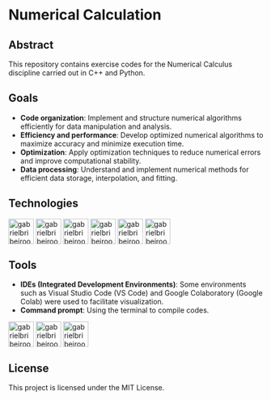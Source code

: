 # Numerical Calculation

## Abstract
This repository contains exercise codes for the Numerical Calculus discipline carried out in C++ and Python.

## Goals
- **Code organization**: Implement and structure numerical algorithms efficiently for data manipulation and analysis.
- **Efficiency and performance**: Develop optimized numerical algorithms to maximize accuracy and minimize execution time.
- **Optimization**: Apply optimization techniques to reduce numerical errors and improve computational stability.
- **Data processing**: Understand and implement numerical methods for efficient data storage, interpolation, and fitting.

## Technologies
<div style="display: inline_block"><cbr>
  <img align = "top" alt = "gabrielbribeiroo_C++" height = "50" width = "50" src="https://cdn.jsdelivr.net/gh/devicons/devicon/icons/cplusplus/cplusplus-original.svg" /> 
  <img align = "top" alt = "gabrielbribeiroo_Python" height = "50" width = "50" src="https://cdn.jsdelivr.net/gh/devicons/devicon/icons/python/python-original.svg" /> 
  <img align = "top" alt = "gabrielbribeiroo_JupyterNotebook" height = "50" width = "50" src="https://cdn.jsdelivr.net/gh/devicons/devicon/icons/jupyter/jupyter-original.svg" />
  <img align = "top" alt = "gabrielbribeiroo_Pandas" height = "50" width = "50" src="https://cdn.jsdelivr.net/gh/devicons/devicon/icons/pandas/pandas-original.svg" /> 
  <img align = "top" alt = "gabrielbribeiroo_NumPy" height ="50" width = "50" src="https://cdn.jsdelivr.net/gh/devicons/devicon/icons/numpy/numpy-original.svg" />
  <img align = "top" alt = "gabrielbribeiroo_Matplotlib" height = "50" width = "50" src="https://upload.wikimedia.org/wikipedia/commons/8/84/Matplotlib_icon.svg" />
</div>

## Tools
- **IDEs (Integrated Development Environments)**: Some environments such as Visual Studio Code (VS Code) and Google Colaboratory (Google Colab) were used to facilitate visualization.
- **Command prompt**: Using the terminal to compile codes.

<div style="display: inline_block"><cbr>
  <img align = "top" alt = "gabrielbribeiroo_GoogleColab" height = "50" width = "50" src="https://upload.wikimedia.org/wikipedia/commons/d/d0/Google_Colaboratory_SVG_Logo.svg" />
  <img align = "top" alt = "gabrielbribeiroo_VSCode" height = "50" width = "50" src="https://cdn.jsdelivr.net/gh/devicons/devicon/icons/vscode/vscode-original.svg" />
  <img align = "top" alt = "gabrielbribeiroo_PowerShell" height = "50" width = "50" src="https://cdn.jsdelivr.net/gh/devicons/devicon/icons/powershell/powershell-original.svg" /> 
</div>

## License
This project is licensed under the MIT License.
